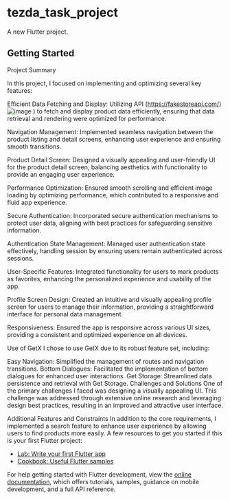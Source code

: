 # tezda_task_project

A new Flutter project.

## Getting Started

Project Summary

In this project, I focused on implementing and optimizing several key features:

Efficient Data Fetching and Display: Utilizing API (https://fakestoreapi.com/) ![image](https://github.com/user-attachments/assets/4721cccf-e791-41ad-84d7-6ae644a075c1)
) to fetch and display product data efficiently, ensuring that data retrieval and rendering were optimized for performance.

Navigation Management: Implemented seamless navigation between the product listing and detail screens, enhancing user experience and ensuring smooth transitions.

Product Detail Screen: Designed a visually appealing and user-friendly UI for the product detail screen, balancing aesthetics with functionality to provide an engaging user experience.

Performance Optimization: Ensured smooth scrolling and efficient image loading by optimizing performance, which contributed to a responsive and fluid app experience.

Secure Authentication: Incorporated secure authentication mechanisms to protect user data, aligning with best practices for safeguarding sensitive information.

Authentication State Management: Managed user authentication state effectively, handling session by ensuring users remain authenticated across sessions.

User-Specific Features: Integrated functionality for users to mark products as favorites, enhancing the personalized experience and usability of the app.

Profile Screen Design: Created an intuitive and visually appealing profile screen for users to manage their information, providing a straightforward interface for personal data management.

Responsiveness: Ensured the app is responsive across various UI sizes, providing a consistent and optimized experience on all devices.

Use of GetX
I chose to use GetX due to its robust feature set, including:

Easy Navigation: Simplified the management of routes and navigation transitions.
Bottom Dialogues: Facilitated the implementation of bottom dialogues for enhanced user interactions.
Get Storage: Streamlined data persistence and retrieval with Get Storage.
Challenges and Solutions
One of the primary challenges I faced was designing a visually appealing UI. This challenge was addressed through extensive online research and leveraging design best practices, resulting in an improved and attractive user interface.

Additional Features and Constraints
In addition to the core requirements, I implemented a search feature to enhance user experience by allowing users to find products more easily. 
A few resources to get you started if this is your first Flutter project:

- [Lab: Write your first Flutter app](https://docs.flutter.dev/get-started/codelab)
- [Cookbook: Useful Flutter samples](https://docs.flutter.dev/cookbook)

For help getting started with Flutter development, view the
[online documentation](https://docs.flutter.dev/), which offers tutorials,
samples, guidance on mobile development, and a full API reference.
